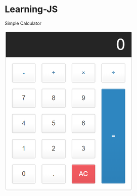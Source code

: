 # Learning-JS

Simple Calculator

![alt text](https://github.com/GorbachevskihNikita/Learning-JS/blob/calculator-js/calculator.PNG)
